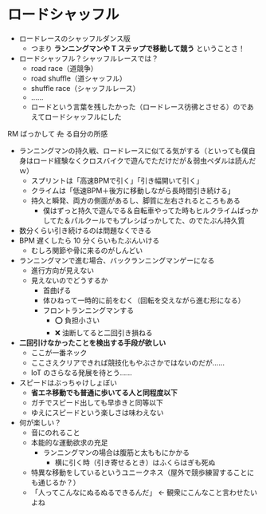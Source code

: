 # ロードシャッフル
- ロードレースのシャッフルダンス版
  - つまり **ランニングマンや T ステップで移動して競う** ということさ！
- ロードシャッフル？シャッフルレースでは？
  - road race（道競争）
  - road shuffle（道シャッフル）
  - shuffle race（シャッフルレース）
  - ……
  - ロードという言葉を残したかった（ロードレース彷彿とさせる）のであえてロードシャッフルにした

RM ばっかして ~~た~~ る自分の所感

- ランニングマンの持久戦、ロードレースに似てる気がする（といっても僕自身はロード経験なくクロスバイクで遊んでただけだが＆弱虫ペダルは読んだｗ）
  - スプリントは「高速BPMで引く」「引き幅開いて引く」
  - クライムは「低速BPM＋後方に移動しながら長時間引き続ける」
  - 持久と瞬発、両方の側面があるし、脚質に左右されるところもある
    - 僕はずっと持久で遊んでる＆自転車やってた時もヒルクライムばっかしてた＆パルクールでもプレシばっかしてた、のでたぶん持久質
- 数分くらい引き続けるのは問題なくできる
- BPM 遅くしたら 10 分くらいもたぶんいける
  - むしろ関節や骨に来るのがしんどい
- ランニングマンで進む場合、バックランニングマンゲーになる
  - 進行方向が見えない
  - 見えないのでどうするか
    - 首曲げる
    - 体ひねって一時的に前をむく（回転を交えながら進む形になる）
    - フロントランニングマンする
      - :o: 負担小さい
      - :x: 油断してると二回引き損ねる
- **二回引けなかったことを検出する手段が欲しい**
  - ここが一番ネック
  - ここさえクリアできれば競技化もやぶさかではないのだが……
  - IoT のさらなる発展を待とう……
- スピードはぶっちゃけしょぼい
  - **省エネ移動でも普通に歩いてる人と同程度以下**
  - ガチでスピード出しても早歩きと同等以下
  - ゆえにスピードという楽しさは味わえない
- 何が楽しい？
  - 音にのれること
  - 本能的な運動欲求の充足
    - ランニングマンの場合は腹筋と太ももにかかる
      - 横に引く時（引き寄せるとき）はふくらはぎも死ぬ
  - 特異な移動をしているというユニークネス（屋外で競歩練習することにも通じるか？）
  - 「人ってこんなにぬるぬるできるんだ」 ← 観衆にこんなこと言わせたいよね
